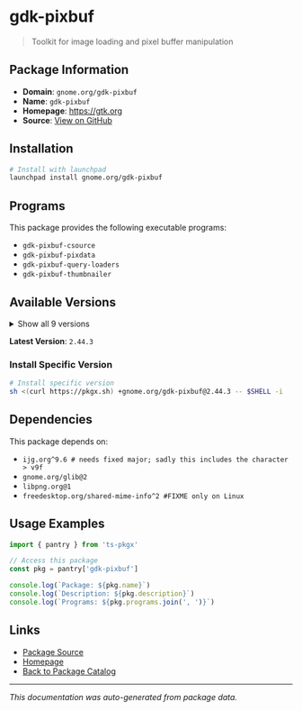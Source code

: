 # gdk-pixbuf

> Toolkit for image loading and pixel buffer manipulation

## Package Information

- **Domain**: `gnome.org/gdk-pixbuf`
- **Name**: `gdk-pixbuf`
- **Homepage**: https://gtk.org
- **Source**: [View on GitHub](https://github.com/pkgxdev/pantry/tree/main/projects/gnome.org/gdk-pixbuf/package.yml)

## Installation

```bash
# Install with launchpad
launchpad install gnome.org/gdk-pixbuf
```

## Programs

This package provides the following executable programs:

- `gdk-pixbuf-csource`
- `gdk-pixbuf-pixdata`
- `gdk-pixbuf-query-loaders`
- `gdk-pixbuf-thumbnailer`

## Available Versions

<details>
<summary>Show all 9 versions</summary>

- `2.44.3`, `2.44.2`, `2.44.1`, `2.44.0`, `2.43.5`
- `2.43.3`, `2.43.2`, `2.42.9`, `2.42.8`

</details>

**Latest Version**: `2.44.3`

### Install Specific Version

```bash
# Install specific version
sh <(curl https://pkgx.sh) +gnome.org/gdk-pixbuf@2.44.3 -- $SHELL -i
```

## Dependencies

This package depends on:

- `ijg.org^9.6 # needs fixed major; sadly this includes the character > v9f`
- `gnome.org/glib@2`
- `libpng.org@1`
- `freedesktop.org/shared-mime-info^2 #FIXME only on Linux`

## Usage Examples

```typescript
import { pantry } from 'ts-pkgx'

// Access this package
const pkg = pantry['gdk-pixbuf']

console.log(`Package: ${pkg.name}`)
console.log(`Description: ${pkg.description}`)
console.log(`Programs: ${pkg.programs.join(', ')}`)
```

## Links

- [Package Source](https://github.com/pkgxdev/pantry/tree/main/projects/gnome.org/gdk-pixbuf/package.yml)
- [Homepage](https://gtk.org)
- [Back to Package Catalog](../../../package-catalog.md)

---

*This documentation was auto-generated from package data.*
